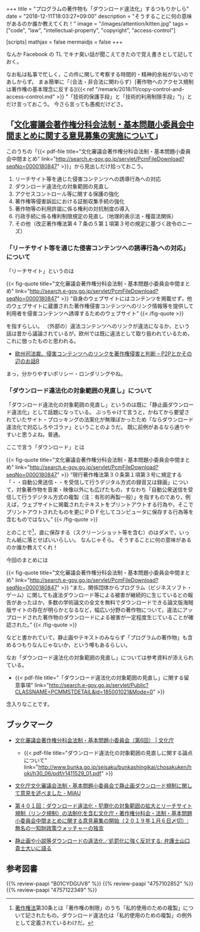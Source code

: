 +++
title = "プログラムの著作物も「ダウンロード違法化」するつもりかしら"
date = "2018-12-11T18:03:27+09:00"
description = "そうすることに何の意味があるのか誰か教えてくれ！"
image = "/images/attention/kitten.jpg"
tags = ["code", "law", "intellectual-property", "copyright", "access-control"]

[scripts]
  mathjax = false
  mermaidjs = false
+++

なんか Facebook の TL でキナ臭い話が聞こえてきたので覚え書きとして記しておく。

なお私は私事で忙しく，この件に関して考察する時間的・精神的余裕がないのであしからず。
まぁ簡単に「（合法・非合法に関わらず）[著作物へのアクセス規制は著作権の基本理念に反する]({{< ref "/remark/2018/11/copy-control-and-access-control.md" >}} "「技術的保護手段」と「技術的利用制限手段」")」とだけ言っておこう。
今さら言っても愚痴だけどさ。

## 「[文化審議会著作権分科会法制・基本問題小委員会中間まとめに関する意見募集の実施について](http://search.e-gov.go.jp/servlet/Public?CLASSNAME=PCMMSTDETAIL&id=185001021&Mode=0)」

このうちの「{{< pdf-file title="文化審議会著作権分科会法制・基本問題小委員会中間まとめ" link="http://search.e-gov.go.jp/servlet/PcmFileDownload?seqNo=0000180847" >}}」から見出しだけ拾っておこう。

1. リーチサイト等を通じた侵害コンテンツへの誘導行為への対応
2. ダウンロード違法化の対象範囲の見直し
3. アクセスコントロール等に関する保護の強化
4. 著作権等侵害訴訟における証拠収集手続の強化
5. 著作物等の利用許諾に係る権利の対抗制度の導入
6. 行政手続に係る権利制限規定の見直し（地理的表示法・種苗法関係）
7. その他（改正著作権法第４７条の５第１項第３号の規定に基づく政令のニーズ）

### 「リーチサイト等を通じた侵害コンテンツへの誘導行為への対応」について

「リーチサイト」というのは

{{< fig-quote title="文化審議会著作権分科会法制・基本問題小委員会中間まとめ" link="http://search.e-gov.go.jp/servlet/PcmFileDownload?seqNo=0000180847" >}}
<q>自身のウェブサイトにはコンテンツを掲載せず，他のウェブサイトに蔵置された著作権侵害コンテンツへのリンク情報等を提供して利用者を侵害コンテンツへ誘導するためのウェブサイト</q>
{{< /fig-quote >}}

を指すらしい。
（外部の）違法コンテンツへのリンクが違法になるか，という話は昔から議論されているが，欧州では既に違法として取り扱われているため，これに倣ったものと思われる。

- [欧州司法裁、侵害コンテンツへのリンクを著作権侵害と判断 – P2Pとかその辺のお話R](https://p2ptk.org/copyright/553)

まっ，分かりやすいポリシー・ロンダリングやね。

### 「ダウンロード違法化の対象範囲の見直し」について

「ダウンロード違法化の対象範囲の見直し」というのは既に「静止画ダウンロード違法化」として話題になっている。
ぶっちゃけて言うと，かねてから要望されていたサイト・ブロッキングの法案化が無理ぽかったため「ならダウンロード違法化で対応しろやゴラァ」ということのようだ。
既に前例があるなら通りやすいと思うよね，普通。

ここで言う「ダウンロード」とは

{{< fig-quote title="文化審議会著作権分科会法制・基本問題小委員会中間まとめ" link="http://search.e-gov.go.jp/servlet/PcmFileDownload?seqNo=0000180847" >}}
<q>現行著作権法第３０条第１項第３号に規定する「・・自動公衆送信・・を受信して行うデジタル方式の録音又は録画」について，対象著作物を音楽・映像以外にも広げたもの，すなわち「自動公衆送信を受信して行うデジタル方式の複製（注：有形的再製一般）」を指すものであり，例えば，ウェブサイトに掲載されたテキストをプリントアウトする行為や，そこでプリントアウトされたものを更にＰＤＦ化してコンピュータに保存する行為等を含むものではない。</q>
{{< /fig-quote >}}

とのことで[^cl1]，直に保存する（スクリーンショット等を含む）のはダメで，いったん紙に落とせばいいらしい。
なんじゃそら。
そうすることに何の意味があるのか誰か教えてくれ！

[^cl1]: [著作権法]第30条とは「著作権の制限」のうち「私的使用のための複製」について記されたもの。ダウンロード違法化は「私的使用のための複製」の例外として定義されているわけだ。

今回のまとめには

{{< fig-quote title="文化審議会著作権分科会法制・基本問題小委員会中間まとめ" link="http://search.e-gov.go.jp/servlet/PcmFileDownload?seqNo=0000180847" >}}
<q>また，関係団体からプログラム（ビジネスソフト・ゲーム）に関しても違法ダウンロード等による被害が継続的に生じているとの報告があったほか，多数の学術論文の全文を無料でダウンロードできる論文版海賊版サイトの存在が明らかとなるなど，幅広い分野の著作物について，違法にアップロードされた著作物のダウンロードによる被害が一定程度生じていることが確認された。</q>
{{< /fig-quote >}}

などと書かれていて，静止画やテキストのみならず「プログラムの著作物」も含めるつもりなんじゃないか，という噂もあるらしい。

なお「ダウンロード違法化の対象範囲の見直し」については参考資料が添えられている。

- {{< pdf-file title="「ダウンロード違法化の対象範囲の見直し」に関する留意事項" link="http://search.e-gov.go.jp/servlet/Public?CLASSNAME=PCMMSTDETAIL&id=185001021&Mode=0" >}}

念入りなことです。

## ブックマーク

- [文化審議会著作権分科会法制・基本問題小委員会（第6回） | 文化庁](http://www.bunka.go.jp/seisaku/bunkashingikai/chosakuken/hoki/h30_06/)
    - {{< pdf-file title="ダウンロード違法化の対象範囲の見直しに関する論点について" link="http://www.bunka.go.jp/seisaku/bunkashingikai/chosakuken/hoki/h30_06/pdf/r1411529_01.pdf" >}}

- [文化庁文化審議会法制・基本問題小委員会で静止画ダウンロード規制に関して意見を述べました - MIAU](https://miau.jp/ja/880)
- [第４０１回：ダウンロード違法化・犯罪化の対象範囲の拡大とリーチサイト規制（リンク規制）の法制化を含む文化庁・著作権分科会・法制・基本問題小委員会中間まとめに関する意見募集の開始（２０１９年１月６日〆切）: 無名の一知財政策ウォッチャーの独言](http://fr-toen.cocolog-nifty.com/blog/2018/12/post-ef1a.html)
- [静止画や小説等ダウンロードの違法化／処罰化に強く反対する: 弁護士山口貴士大いに語る](http://yama-ben.cocolog-nifty.com/ooinikataru/2018/12/post-8df7.html)

[著作権法]: https://elaws.e-gov.go.jp/document?lawid=345AC0000000048 "著作権法"

## 参考図書

{{% review-paapi "B01CYDGUV8" %}} <!-- CODE VERSION 2.0 -->
{{% review-paapi "4757102852" %}} <!-- 著作権２．０ ウェブ時代の文化発展をめざして -->
{{% review-paapi "4757122349" %}} <!-- 〈反〉知的独占 -->
